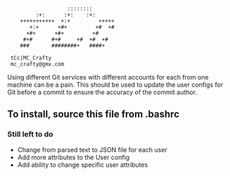 ```
                   ::::::::          
         :+:      :+:    :+:         
    +++++++++++  +:+         +++++   
       +:+      +#+         +#  +#   
      +#+      +#+         +#        
     #+#      #+#     +#  +#  +#     
    ###       ########+   ####+      

 tCc|MC_Crafty
 mc_crafty@gmx.com

```

Using different Git services with different accounts for each
from one machine can be a pain. This should be used to update
the user configs for Git before a commit to ensure the
accuracy of the commit author.

## To install, source this file from .bashrc

### Still left to do
+ Change from parsed text to JSON file for each user
+ Add more attributes to the User config
+ Add ability to change specific user attributes